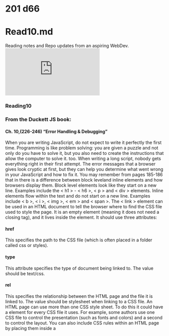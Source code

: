 
# 201 d66
# Read10.md
Reading notes and Repo updates from an aspiring WebDev.
![Type-copy](https://wtf.tw/ref/duckett.pdf)

### Reading10
### From the Duckett JS book:
#### Ch. 10,(226-246) “Error Handling & Debugging”
When you are writing JavaScript, do not expect to write it perfectly the first time. Programming is like problem solving: 
you are given a puzzle and not only do you have to solve it, but you also need to create the instructions that allow the computer to solve it. too.
When writing a long script, nobody gets everything right in their first attempt. The error messages that a browser gives look cryptic at first, 
but they can help you determine what went wrong in your JavaScript and how to fix it.
  You may remember from pages 185-186 that in there is a difference between block leveland inline elements and how browsers display them. 
  Block level elements look like they start on a new line. 
Examples include the < h1 > - < h6 >, < p > and < div > elements. 
  Inline elements flow within the text and do not start on a new line. 
Examples include < b >, < i >, < img >, < em > and < span >.
 The < link > element can be used in an HTML document to tell the browser where to find the CSS file used to style the page. It is an
empty element (meaning it does not need a closing tag), and it lives inside the <head> element. It should use three attributes:
#### href 
This specifies the path to the CSS file (which is often placed in a folder called css or styles). 
#### type
This attribute specifies the type of document being linked to. The value should be text/css.
#### rel
This specifies the relationship between the HTML page and the file it is linked to. The value should be stylesheet when
linking to a CSS file. An HTML page can use more than one CSS style sheet. To do this it could have a <link> element for every CSS file it uses. 
For example, some authors use one CSS file to control the presentation (such as fonts and colors) and a second to control the layout.
 You can also include CSS rules within an HTML page by placing them inside a <style> element, which usually sits inside the <head> element of the page.
The <style> element should use the type attribute to indicate that the styles are specified in CSS. The value should be text/ css.
CSS treats each HTML element as if it appears inside its own box and uses rules to indicate how that element should look.
 Rules are made up of selectors (that specify the elements the rule applies to) and declarations (that indicate what these elements should look like). Different types of selectors allow you to target your rules at different elements.
 Declarations are made up of two parts: the properties of the element that you want to change, and the values of those properties. For example, the font-family property sets the choice of font, and the value arial specifies Arial as the preferred typeface.
 CSS rules usually appear in a separate document, although they may appear within an HTML page.

### Article: “6 Reasons for Pair Programming”
1. so you have extra eyes.
2. so you have extra hands.
3. so you have extra brains.
4. so theres a higher statistical chance you'll have some "sense" between the two assumed huemans. 
5. see reason 6.
6. see reason 1. (this is a loop and call back.HOLLAH!)
